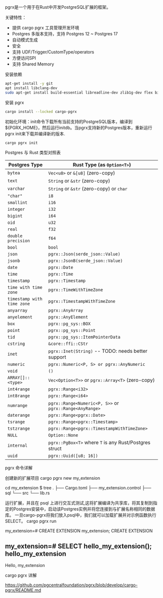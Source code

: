
pgrx是一个用于在Rust中开发PostgreSQL扩展的框架。

关键特性：

- 提供 cargo pgrx 工具管理开发环境
- Postgres 多版本支持，支持 Postgres 12 ~ Postgres 17
- 自动模式生成
- 安全
- 支持 UDF/Trigger/CustomType/operators
- 方便访问SPI
- 支持 Shared Memory

安装依赖

```bash
apt-get install -y git
apt install libclang-dev
sudo apt-get install build-essential libreadline-dev zlib1g-dev flex bison libxml2-dev libxslt-dev libssl-dev libxml2-utils xsltproc ccache pkg-config
```

安装 pgrx

```bash
cargo install --locked cargo-pgrx
```


初始化环境：init命令下载所有当前支持的PostgreSQL版本，编译到${PGRX_HOME}，然后运行initdb。当pgrx支持新的Postgres版本，重新运行pgrx init来下载并编译新的版本.
```bash
cargo pgrx init
```

Postgres 与 Rust 类型对照表

| Postgres Type              | Rust Type (as `Option<T>`)                              |
|----------------------------|---------------------------------------------------------|
| `bytea`                    | `Vec<u8>` or `&[u8]` (zero-copy)                        |
| `text`                     | `String` or `&str` (zero-copy)                          |
| `varchar`                  | `String` or `&str` (zero-copy) or `char`                |
| `"char"`                   | `i8`                                                    |
| `smallint`                 | `i16`                                                   |
| `integer`                  | `i32`                                                   |
| `bigint`                   | `i64`                                                   |
| `oid`                      | `u32`                                                   |
| `real`                     | `f32`                                                   |
| `double precision`         | `f64`                                                   |
| `bool`                     | `bool`                                                  |
| `json`                     | `pgrx::Json(serde_json::Value)`                         |
| `jsonb`                    | `pgrx::JsonB(serde_json::Value)`                        |
| `date`                     | `pgrx::Date`                                            |
| `time`                     | `pgrx::Time`                                            |
| `timestamp`                | `pgrx::Timestamp`                                       |
| `time with time zone`      | `pgrx::TimeWithTimeZone`                                |
| `timestamp with time zone` | `pgrx::TimestampWithTimeZone`                           |
| `anyarray`                 | `pgrx::AnyArray`                                        |
| `anyelement`               | `pgrx::AnyElement`                                      |
| `box`                      | `pgrx::pg_sys::BOX`                                     |
| `point`                    | `pgrx::pg_sys::Point`                                   |
| `tid`                      | `pgrx::pg_sys::ItemPointerData`                         |
| `cstring`                  | `&core::ffi::CStr`                                      |
| `inet`                     | `pgrx::Inet(String)` -- TODO: needs better support      |
| `numeric`                  | `pgrx::Numeric<P, S> or pgrx::AnyNumeric`               |
| `void`                     | `()`                                                    |
| `ARRAY[]::<type>`          | `Vec<Option<T>>` or `pgrx::Array<T>` (zero-copy)        |
| `int4range`                | `pgrx::Range<i32>`                                      |
| `int8range`                | `pgrx::Range<i64>`                                      |
| `numrange`                 | `pgrx::Range<Numeric<P, S>>` or `pgrx::Range<AnyRange>` |
| `daterange`                | `pgrx::Range<pgrx::Date>`                               |
| `tsrange`                  | `pgrx::Range<pgrx::Timestamp>`                          |
| `tstzrange`                | `pgrx::Range<pgrx::TimestampWithTimeZone>`              |
| `NULL`                     | `Option::None`                                          |
| `internal`                 | `pgrx::PgBox<T>` where `T` is any Rust/Postgres struct  |
| `uuid`                     | `pgrx::Uuid([u8; 16])`                                  |


pgrx 命令详解

创建新的扩展项目
cargo pgrx new my_extension

cd my_extension
$ tree
.
├── Cargo.toml
├── my_extension.control
├── sql
└── src
└── lib.rs

运行扩展，并且在 psql 上进行交互式测试,这将扩展编译为共享库，将其复制到指定的Postgres安装中，启动该Postgres实例并将您连接到与扩展名称相同的数据库。
一旦cargo-pgrx将我们放入psql中，我们就可以加载扩展并对示例函数执行SELECT。
cargo pgrx run

my_extension=# CREATE EXTENSION my_extension;
CREATE EXTENSION

my_extension=# SELECT hello_my_extension();
hello_my_extension
---------------------
Hello, my_extension


cargo pgrx 详解

https://github.com/pgcentralfoundation/pgrx/blob/develop/cargo-pgrx/README.md




